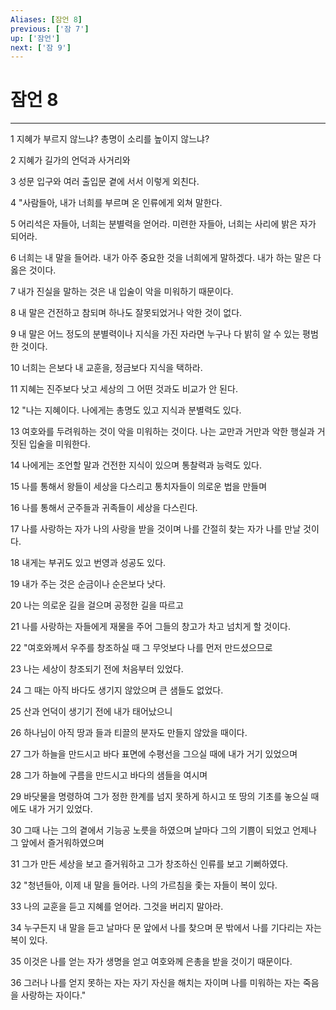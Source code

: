 ```yaml
---
Aliases: [잠언 8]
previous: ['잠 7']
up: ['잠언']
next: ['잠 9']
---
```

# 잠언 8

***


1 지혜가 부르지 않느냐? 총명이 소리를 높이지 않느냐? 

2 지혜가 길가의 언덕과 사거리와 

3 성문 입구와 여러 출입문 곁에 서서 이렇게 외친다. 

4 "사람들아, 내가 너희를 부르며 온 인류에게 외쳐 말한다. 

5 어리석은 자들아, 너희는 분별력을 얻어라. 미련한 자들아, 너희는 사리에 밝은 자가 되어라. 

6 너희는 내 말을 들어라. 내가 아주 중요한 것을 너희에게 말하겠다. 내가 하는 말은 다 옳은 것이다. 

7 내가 진실을 말하는 것은 내 입술이 악을 미워하기 때문이다. 

8 내 말은 건전하고 참되며 하나도 잘못되었거나 악한 것이 없다. 

9 내 말은 어느 정도의 분별력이나 지식을 가진 자라면 누구나 다 밝히 알 수 있는 평범한 것이다. 

10 너희는 은보다 내 교훈을, 정금보다 지식을 택하라. 

11 지혜는 진주보다 낫고 세상의 그 어떤 것과도 비교가 안 된다. 

12 "나는 지혜이다. 나에게는 총명도 있고 지식과 분별력도 있다. 

13 여호와를 두려워하는 것이 악을 미워하는 것이다. 나는 교만과 거만과 악한 행실과 거짓된 입술을 미워한다. 

14 나에게는 조언할 말과 건전한 지식이 있으며 통찰력과 능력도 있다. 

15 나를 통해서 왕들이 세상을 다스리고 통치자들이 의로운 법을 만들며 

16 나를 통해서 군주들과 귀족들이 세상을 다스린다. 

17 나를 사랑하는 자가 나의 사랑을 받을 것이며 나를 간절히 찾는 자가 나를 만날 것이다. 

18 내게는 부귀도 있고 번영과 성공도 있다. 

19 내가 주는 것은 순금이나 순은보다 낫다. 

20 나는 의로운 길을 걸으며 공정한 길을 따르고 

21 나를 사랑하는 자들에게 재물을 주어 그들의 창고가 차고 넘치게 할 것이다. 

22 "여호와께서 우주를 창조하실 때 그 무엇보다 나를 먼저 만드셨으므로 

23 나는 세상이 창조되기 전에 처음부터 있었다. 

24 그 때는 아직 바다도 생기지 않았으며 큰 샘들도 없었다. 

25 산과 언덕이 생기기 전에 내가 태어났으니 

26 하나님이 아직 땅과 들과 티끌의 분자도 만들지 않았을 때이다. 

27 그가 하늘을 만드시고 바다 표면에 수평선을 그으실 때에 내가 거기 있었으며 

28 그가 하늘에 구름을 만드시고 바다의 샘들을 여시며 

29 바닷물을 명령하여 그가 정한 한계를 넘지 못하게 하시고 또 땅의 기초를 놓으실 때에도 내가 거기 있었다. 

30 그때 나는 그의 곁에서 기능공 노릇을 하였으며 날마다 그의 기쁨이 되었고 언제나 그 앞에서 즐거워하였으며 

31 그가 만든 세상을 보고 즐거워하고 그가 창조하신 인류를 보고 기뻐하였다. 

32 "청년들아, 이제 내 말을 들어라. 나의 가르침을 좇는 자들이 복이 있다. 

33 나의 교훈을 듣고 지혜를 얻어라. 그것을 버리지 말아라. 

34 누구든지 내 말을 듣고 날마다 문 앞에서 나를 찾으며 문 밖에서 나를 기다리는 자는 복이 있다. 

35 이것은 나를 얻는 자가 생명을 얻고 여호와께 은총을 받을 것이기 때문이다. 

36 그러나 나를 얻지 못하는 자는 자기 자신을 해치는 자이며 나를 미워하는 자는 죽음을 사랑하는 자이다."
